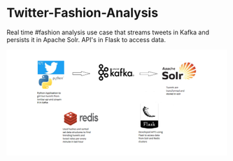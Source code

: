 # Twitter-Fashion-Analysis
Real time #fashion analysis use case that streams tweets in Kafka and persists it in Apache Solr. API's in Flask to access data.

![alt text](https://github.com/syam10/Twitter-Fashion-Analysis/blob/master/flow_diagram.png)
